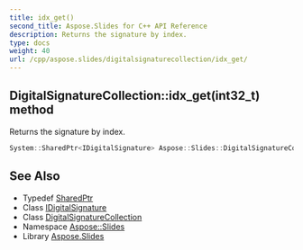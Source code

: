```yaml
---
title: idx_get()
second_title: Aspose.Slides for C++ API Reference
description: Returns the signature by index.
type: docs
weight: 40
url: /cpp/aspose.slides/digitalsignaturecollection/idx_get/
---
```

## DigitalSignatureCollection::idx_get(int32_t) method


Returns the signature by index.

```cpp
System::SharedPtr<IDigitalSignature> Aspose::Slides::DigitalSignatureCollection::idx_get(int32_t index) override
```

## See Also

* Typedef [SharedPtr](../../system/sharedptr/)
* Class [IDigitalSignature](../idigitalsignature/)
* Class [DigitalSignatureCollection](./)
* Namespace [Aspose::Slides](../)
* Library [Aspose.Slides](../../)